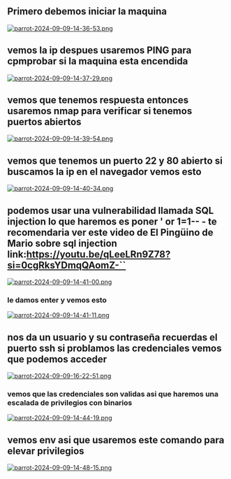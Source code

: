 ## Primero debemos iniciar la maquina
[![parrot-2024-09-09-14-36-53.png](https://i.postimg.cc/fL5vY4Tj/parrot-2024-09-09-14-36-53.png)](https://postimg.cc/7GG7yWzf)
## vemos la ip despues usaremos PING para cpmprobar si la maquina esta encendida
[![parrot-2024-09-09-14-37-29.png](https://i.postimg.cc/k5zggsSJ/parrot-2024-09-09-14-37-29.png)](https://postimg.cc/gwyWMv4Q)
## vemos que tenemos respuesta entonces usaremos nmap para verificar si tenemos puertos abiertos
[![parrot-2024-09-09-14-39-54.png](https://i.postimg.cc/XJx3ygGB/parrot-2024-09-09-14-39-54.png)](https://postimg.cc/k6VL0Ky7)
## vemos que tenemos un puerto 22 y 80 abierto si buscamos la ip en el navegador vemos esto
[![parrot-2024-09-09-14-40-34.png](https://i.postimg.cc/k5GXFzCF/parrot-2024-09-09-14-40-34.png)](https://postimg.cc/ns8JndCC)
## podemos usar una vulnerabilidad llamada SQL injection lo que haremos es poner ' or 1=1-- -  te recomendaria ver este video de El Pingüino de Mario sobre sql injection link:https://youtu.be/qLeeLRn9Z78?si=0cgRksYDmqQAomZ-``
[![parrot-2024-09-09-14-41-00.png](https://i.postimg.cc/zfH4NY1f/parrot-2024-09-09-14-41-00.png)](https://postimg.cc/8FDZd3c8)
### le damos enter y vemos esto
[![parrot-2024-09-09-14-41-11.png](https://i.postimg.cc/m2bYW3Gz/parrot-2024-09-09-14-41-11.png)](https://postimg.cc/PNRpmwJT)
## nos da un usuario y su contraseña recuerdas el puerto ssh si problamos las credenciales vemos que podemos acceder
[![parrot-2024-09-09-16-22-51.png](https://i.postimg.cc/wBGSNT9H/parrot-2024-09-09-16-22-51.png)](https://postimg.cc/Tyn7MxyH)
### vemos que las credenciales son validas asi que haremos una escalada de privilegios con binarios
[![parrot-2024-09-09-14-44-19.png](https://i.postimg.cc/vmYP31Qf/parrot-2024-09-09-14-44-19.png)](https://postimg.cc/CR2HKxnx)
## vemos env asi que usaremos este comando para elevar privilegios 
[![parrot-2024-09-09-14-48-15.png](https://i.postimg.cc/XvBg29RZ/parrot-2024-09-09-14-48-15.png)](https://postimg.cc/wtHJMRTH)
